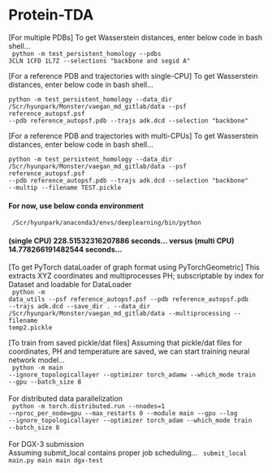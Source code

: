 # Protein-TDA

[For multiple PDBs] To get Wasserstein distances, enter below code in bash shell... </br>
<code>
python -m test_persistent_homology --pdbs 3CLN 1CFD 1L7Z --selections "backbone and segid A" 
</code>

[For a reference PDB and trajectories with single-CPU] To get Wasserstein distances, enter below code in bash shell... </br>
<code>
python -m test_persistent_homology --data_dir /Scr/hyunpark/Monster/vaegan_md_gitlab/data --psf reference_autopsf.psf --pdb reference_autopsf.pdb --trajs adk.dcd --selection "backbone"
</code>

[For a reference PDB and trajectories with multi-CPUs] To get Wasserstein distances, enter below code in bash shell... </br>
<code>
python -m test_persistent_homology --data_dir /Scr/hyunpark/Monster/vaegan_md_gitlab/data --psf reference_autopsf.psf --pdb reference_autopsf.pdb --trajs adk.dcd --selection "backbone" --multip --filename TEST.pickle
</code>

#### For now, use below conda environment
<code> /Scr/hyunpark/anaconda3/envs/deeplearning/bin/python </code>

#### (single CPU) 228.51532316207886 seconds... versus (multi CPU) 14.778266191482544 seconds... <br>

[To get PyTorch dataLoader of graph format using PyTorchGeometric] This extracts XYZ coordinates and multiprocesses PH; subscriptable by index for Dataset and loadable for DataLoader </br>
<code>
python -m data_utils --psf reference_autopsf.psf --pdb reference_autopsf.pdb --trajs adk.dcd --save_dir . --data_dir /Scr/hyunpark/Monster/vaegan_md_gitlab/data --multiprocessing --filename temp2.pickle
</code>

[To train from saved pickle/dat files] Assuming that pickle/dat files for coordinates, PH and temperature are saved, we can start training neural network model...</br>
<code>
python -m main --ignore_topologicallayer --optimizer torch_adamw --which_mode train --gpu --batch_size 8
</code> 
<br><br> For distributed data parallelization <br>
<code>
python -m torch.distributed.run --nnodes=1 --nproc_per_node=gpu --max_restarts 0 --module main --gpu --log --ignore_topologicallayer --optimizer torch_adam --which_mode train  --batch_size 8
</code>
<br><br> For DGX-3 submission <br> Assuming submit_local contains proper job scheduling...
<code>
submit_local main.py main main dgx-test
</code>

